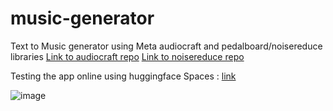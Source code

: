# music-generator
Text to Music generator using Meta audiocraft and pedalboard/noisereduce libraries 
[Link to audiocraft repo](https://github.com/facebookresearch/audiocraft)
[Link to noisereduce repo]([https://github.com/facebookresearch/audiocraft](https://github.com/timsainb/noisereduce))

Testing the app online using huggingface Spaces : [link](https://huggingface.co/spaces/Micklew/music-generator)

![image](https://github.com/LPK99/music-generator/assets/13818447/cffc824e-8a34-449b-8046-511b9ec63c9f)


